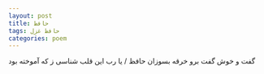 ```yaml
---
layout: post
title: حافظ
tags: حافظ غزل
categories: poem
---
```


گفت و خوش گفت برو خرقه بسوزان حافظ / یا رب این قلب شناسی ز که آموخته بود